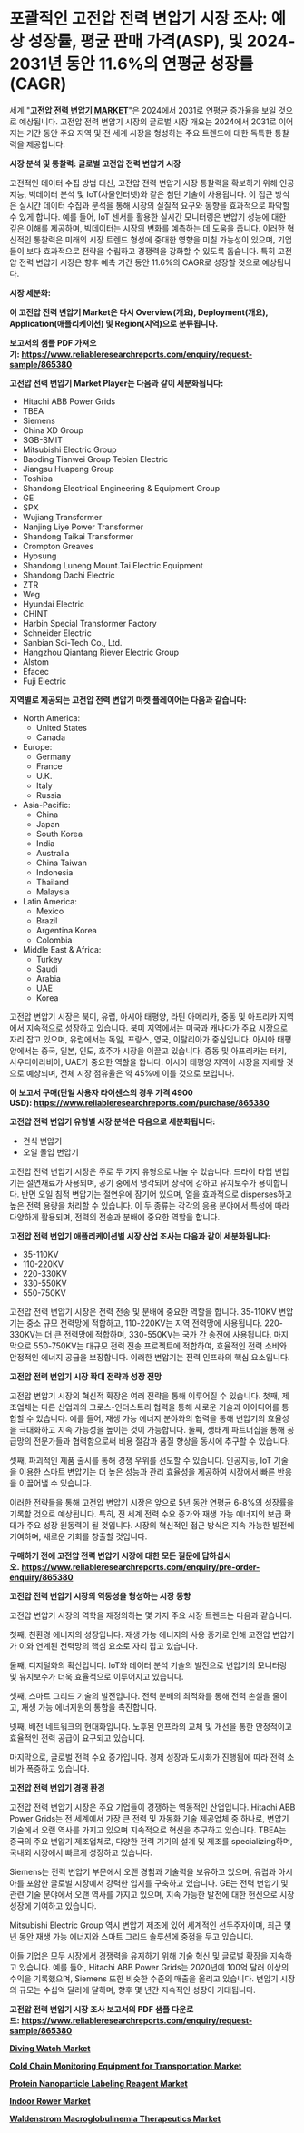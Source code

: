 <p><h1>포괄적인 고전압 전력 변압기 시장 조사: 예상 성장률, 평균 판매 가격(ASP), 및 2024-2031년 동안 11.6%의 연평균 성장률(CAGR)</h1></p><p>세계 "<strong><a href="https://www.reliableresearchreports.com/high-voltage-power-transformer-r865380?utm_campaign=105&utm_medium=8&utm_source=Github&utm_content=ia&utm_term=09122024&utm_id=high-voltage-power-transformer">고전압 전력 변압기 MARKET</a></strong>"은 2024에서 2031로 연평균 증가율을 보일 것으로 예상됩니다. 고전압 전력 변압기 시장의 글로벌 시장 개요는 2024에서 2031로 이어지는 기간 동안 주요 지역 및 전 세계 시장을 형성하는 주요 트렌드에 대한 독특한 통찰력을 제공합니다.</p>
<p><strong>시장 분석 및 통찰력: 글로벌 고전압 전력 변압기 시장</strong></p>
<p><p>고전적인 데이터 수집 방법 대신, 고전압 전력 변압기 시장 통찰력을 확보하기 위해 인공지능, 빅데이터 분석 및 IoT(사물인터넷)와 같은 첨단 기술이 사용됩니다. 이 접근 방식은 실시간 데이터 수집과 분석을 통해 시장의 실질적 요구와 동향을 효과적으로 파악할 수 있게 합니다. 예를 들어, IoT 센서를 활용한 실시간 모니터링은 변압기 성능에 대한 깊은 이해를 제공하며, 빅데이터는 시장의 변화를 예측하는 데 도움을 줍니다. 이러한 혁신적인 통찰력은 미래의 시장 트렌드 형성에 중대한 영향을 미칠 가능성이 있으며, 기업들이 보다 효과적으로 전략을 수립하고 경쟁력을 강화할 수 있도록 돕습니다. 특히 고전압 전력 변압기 시장은 향후 예측 기간 동안 11.6%의 CAGR로 성장할 것으로 예상됩니다.</p><a href="%7CAUTHORITHY_DOMAIN_URL%7C?utm_campaign=105&utm_medium=8&utm_source=Github&utm_content=ia&utm_term=09122024&utm_id=high-voltage-power-transformer"></a></p>
<p><strong>시장 세분화:</strong></p>
<p><strong>이 고전압 전력 변압기 Market은 다시 Overview(개요), Deployment(개요), Application(애플리케이션) 및 Region(지역)으로 분류됩니다.</strong></p>
<p><strong>보고서의 샘플 PDF 가져오기:&nbsp;<a href="https://www.reliableresearchreports.com/enquiry/request-sample/865380?utm_campaign=105&utm_medium=8&utm_source=Github&utm_content=ia&utm_term=09122024&utm_id=high-voltage-power-transformer">https://www.reliableresearchreports.com/enquiry/request-sample/865380</a></strong><strong></strong></p>
<p><strong>고전압 전력 변압기 Market Player는 다음과 같이 세분화됩니다:</strong></p>
<p><ul><li>Hitachi ABB Power Grids</li><li>TBEA</li><li>Siemens</li><li>China XD Group</li><li>SGB-SMIT</li><li>Mitsubishi Electric Group</li><li>Baoding Tianwei Group Tebian Electric</li><li>Jiangsu Huapeng Group</li><li>Toshiba</li><li>Shandong Electrical Engineering & Equipment Group</li><li>GE</li><li>SPX</li><li>Wujiang Transformer</li><li>Nanjing Liye Power Transformer</li><li>Shandong Taikai Transformer</li><li>Crompton Greaves</li><li>Hyosung</li><li>Shandong Luneng Mount.Tai Electric Equipment</li><li>Shandong Dachi Electric</li><li>ZTR</li><li>Weg</li><li>Hyundai Electric</li><li>CHINT</li><li>Harbin Special Transformer Factory</li><li>Schneider Electric</li><li>Sanbian Sci-Tech Co., Ltd.</li><li>Hangzhou Qiantang Riever Electric Group</li><li>Alstom</li><li>Efacec</li><li>Fuji Electric</li></ul></p>
<p><strong>지역별로 제공되는 고전압 전력 변압기 마켓 플레이어는 다음과 같습니다:</strong></p>
<p><ul>
    <li>
        North America:
        <ul>
            <li>United States</li>
            <li>Canada</li>
        </ul>
    </li>
    <li>
        Europe:
        <ul>
            <li>Germany</li>
            <li>France</li>
            <li>U.K.</li>
            <li>Italy</li>
            <li>Russia</li>
        </ul>
    </li>
    <li>
        Asia-Pacific:
        <ul>
            <li>China</li>
            <li>Japan</li>
            <li>South Korea</li>
            <li>India</li>
            <li>Australia</li>
            <li>China Taiwan</li>
            <li>Indonesia</li>
            <li>Thailand</li>
            <li>Malaysia</li>
        </ul>
    </li>
    <li>
        Latin America:
        <ul>
            <li>Mexico</li>
            <li>Brazil</li>
            <li>Argentina Korea</li>
            <li>Colombia</li>
        </ul>
    </li>
    <li>
        Middle East & Africa:
        <ul>
            <li>Turkey</li>
            <li>Saudi</li>
            <li>Arabia</li>
            <li>UAE</li>
            <li>Korea</li>
        </ul>
    </li>
    </ul></p>
<p><p>고전압 변압기 시장은 북미, 유럽, 아시아 태평양, 라틴 아메리카, 중동 및 아프리카 지역에서 지속적으로 성장하고 있습니다. 북미 지역에서는 미국과 캐나다가 주요 시장으로 자리 잡고 있으며, 유럽에서는 독일, 프랑스, 영국, 이탈리아가 중심입니다. 아시아 태평양에서는 중국, 일본, 인도, 호주가 시장을 이끌고 있습니다. 중동 및 아프리카는 터키, 사우디아라비아, UAE가 중요한 역할을 합니다. 아시아 태평양 지역이 시장을 지배할 것으로 예상되며, 전체 시장 점유율은 약 45%에 이를 것으로 보입니다.</p></p>
<p><strong>이 보고서 구매(단일 사용자 라이센스의 경우 가격 4900 USD):&nbsp;<a href="https://www.reliableresearchreports.com/purchase/865380?utm_campaign=105&utm_medium=8&utm_source=Github&utm_content=ia&utm_term=09122024&utm_id=high-voltage-power-transformer">https://www.reliableresearchreports.com/purchase/865380</a></strong></p>
<p><strong>고전압 전력 변압기 유형별 시장 분석은 다음으로 세분화됩니다:</strong></p>
<p><ul><li>건식 변압기</li><li>오일 몰입 변압기</li></ul></p>
<p><p>고전압 전력 변압기 시장은 주로 두 가지 유형으로 나눌 수 있습니다. 드라이 타입 변압기는 절연재료가 사용되며, 공기 중에서 냉각되어 장작에 강하고 유지보수가 용이합니다. 반면 오일 침적 변압기는 절연유에 잠기어 있으며, 열을 효과적으로 disperses하고 높은 전력 용량을 처리할 수 있습니다. 이 두 종류는 각각의 응용 분야에서 특성에 따라 다양하게 활용되며, 전력의 전송과 분배에 중요한 역할을 합니다.</p></p>
<p><strong>고전압 전력 변압기 애플리케이션별 시장 산업 조사는 다음과 같이 세분화됩니다:</strong></p>
<p><ul><li>35-110KV</li><li>110-220KV</li><li>220-330KV</li><li>330-550KV</li><li>550-750KV</li></ul></p>
<p><p>고전압 전력 변압기 시장은 전력 전송 및 분배에 중요한 역할을 합니다. 35-110KV 변압기는 중소 규모 전력망에 적합하고, 110-220KV는 지역 전력망에 사용됩니다. 220-330KV는 더 큰 전력망에 적합하며, 330-550KV는 국가 간 송전에 사용됩니다. 마지막으로 550-750KV는 대규모 전력 전송 프로젝트에 적합하여, 효율적인 전력 소비와 안정적인 에너지 공급을 보장합니다. 이러한 변압기는 전력 인프라의 핵심 요소입니다.</p></p>
<p><strong>고전압 전력 변압기 시장 확대 전략과 성장 전망</strong></p>
<p><p>고전압 변압기 시장의 혁신적 확장은 여러 전략을 통해 이루어질 수 있습니다. 첫째, 제조업체는 다른 산업과의 크로스-인더스트리 협력을 통해 새로운 기술과 아이디어를 통합할 수 있습니다. 예를 들어, 재생 가능 에너지 분야와의 협력을 통해 변압기의 효율성을 극대화하고 지속 가능성을 높이는 것이 가능합니다. 둘째, 생태계 파트너십을 통해 공급망의 전문가들과 협력함으로써 비용 절감과 품질 향상을 동시에 추구할 수 있습니다.</p><p>셋째, 파괴적인 제품 출시를 통해 경쟁 우위를 선도할 수 있습니다. 인공지능, IoT 기술을 이용한 스마트 변압기는 더 높은 성능과 관리 효율성을 제공하여 시장에서 빠른 반응을 이끌어낼 수 있습니다. </p><p>이러한 전략들을 통해 고전압 변압기 시장은 앞으로 5년 동안 연평균 6-8%의 성장률을 기록할 것으로 예상됩니다. 특히, 전 세계 전력 수요 증가와 재생 가능 에너지의 보급 확대가 주요 성장 원동력이 될 것입니다. 시장의 혁신적인 접근 방식은 지속 가능한 발전에 기여하며, 새로운 기회를 창출할 것입니다.</p></p>
<p><strong>구매하기 전에 고전압 전력 변압기 시장에 대한 모든 질문에 답하십시오.&nbsp;<a href="https://www.reliableresearchreports.com/enquiry/pre-order-enquiry/865380?utm_campaign=105&utm_medium=8&utm_source=Github&utm_content=ia&utm_term=09122024&utm_id=high-voltage-power-transformer">https://www.reliableresearchreports.com/enquiry/pre-order-enquiry/865380</a></strong><strong></strong></p>
<p><strong>고전압 전력 변압기 시장의 역동성을 형성하는 시장 동향</strong></p>
<p><p>고전압 변압기 시장의 역학을 재정의하는 몇 가지 주요 시장 트렌드는 다음과 같습니다. </p><p>첫째, 친환경 에너지의 성장입니다. 재생 가능 에너지의 사용 증가로 인해 고전압 변압기가 이와 연계된 전력망의 핵심 요소로 자리 잡고 있습니다. </p><p>둘째, 디지털화의 확산입니다. IoT와 데이터 분석 기술의 발전으로 변압기의 모니터링 및 유지보수가 더욱 효율적으로 이루어지고 있습니다. </p><p>셋째, 스마트 그리드 기술의 발전입니다. 전력 분배의 최적화를 통해 전력 손실을 줄이고, 재생 가능 에너지원의 통합을 촉진합니다. </p><p>넷째, 배전 네트워크의 현대화입니다. 노후된 인프라의 교체 및 개선을 통한 안정적이고 효율적인 전력 공급이 요구되고 있습니다. </p><p>마지막으로, 글로벌 전력 수요 증가입니다. 경제 성장과 도시화가 진행됨에 따라 전력 소비가 폭증하고 있습니다.</p></p>
<p><strong>고전압 전력 변압기 경쟁 환경</strong></p>
<p><p>고전압 전력 변압기 시장은 주요 기업들이 경쟁하는 역동적인 산업입니다. Hitachi ABB Power Grids는 전 세계에서 가장 큰 전력 및 자동화 기술 제공업체 중 하나로, 변압기 기술에서 오랜 역사를 가지고 있으며 지속적으로 혁신을 추구하고 있습니다. TBEA는 중국의 주요 변압기 제조업체로, 다양한 전력 기기의 설계 및 제조를 specializing하며, 국내외 시장에서 빠르게 성장하고 있습니다.</p><p>Siemens는 전력 변압기 부문에서 오랜 경험과 기술력을 보유하고 있으며, 유럽과 아시아를 포함한 글로벌 시장에서 강력한 입지를 구축하고 있습니다. GE는 전력 변압기 및 관련 기술 분야에서 오랜 역사를 가지고 있으며, 지속 가능한 발전에 대한 헌신으로 시장 성장에 기여하고 있습니다. </p><p>Mitsubishi Electric Group 역시 변압기 제조에 있어 세계적인 선두주자이며, 최근 몇 년 동안 재생 가능 에너지와 스마트 그리드 솔루션에 중점을 두고 있습니다. </p><p>이들 기업은 모두 시장에서 경쟁력을 유지하기 위해 기술 혁신 및 글로벌 확장을 지속하고 있습니다. 예를 들어, Hitachi ABB Power Grids는 2020년에 100억 달러 이상의 수익을 기록했으며, Siemens 또한 비슷한 수준의 매출을 올리고 있습니다. 변압기 시장의 규모는 수십억 달러에 달하며, 향후 몇 년간 지속적인 성장이 기대됩니다.</p></p>
<p><strong>고전압 전력 변압기 시장 조사 보고서의 PDF 샘플 다운로드:&nbsp;<a href="https://www.reliableresearchreports.com/enquiry/request-sample/865380?utm_campaign=105&utm_medium=8&utm_source=Github&utm_content=ia&utm_term=09122024&utm_id=high-voltage-power-transformer">https://www.reliableresearchreports.com/enquiry/request-sample/865380</a></strong></p>
<p><strong><p><a href="https://github.com/luckyshygirl/Market-Research-Report-List-7/blob/main/diving-watch-market.md?utm_campaign=105&utm_medium=8&utm_source=Github&utm_content=ia&utm_term=09122024&utm_id=high-voltage-power-transformer">Diving Watch Market</a></p><p><a href="https://www.linkedin.com/pulse/futur-trend-quest-sl8ue?utm_campaign=105&utm_medium=8&utm_source=Github&utm_content=ia&utm_term=09122024&utm_id=high-voltage-power-transformer">Cold Chain Monitoring Equipment for Transportation Market</a></p><p><a href="https://www.linkedin.com/pulse/market-size-trends-protein-nanoparticle-labeling-reagent-iud3f?utm_campaign=105&utm_medium=8&utm_source=Github&utm_content=ia&utm_term=09122024&utm_id=high-voltage-power-transformer">Protein Nanoparticle Labeling Reagent Market</a></p><p><a href="https://github.com/petbigbeepjn/Market-Research-Report-List-1/blob/main/indoor-rower-market.md?utm_campaign=105&utm_medium=8&utm_source=Github&utm_content=ia&utm_term=09122024&utm_id=high-voltage-power-transformer">Indoor Rower Market</a></p><p><a href="https://www.linkedin.com/pulse/insight-waldenstrom-macroglobulinemia-therapeutics-market-y2nse?utm_campaign=105&utm_medium=8&utm_source=Github&utm_content=ia&utm_term=09122024&utm_id=high-voltage-power-transformer">Waldenstrom Macroglobulinemia Therapeutics Market</a></p></strong></p>